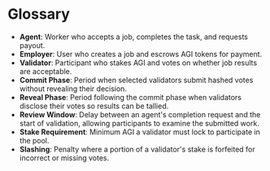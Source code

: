 # Glossary

- **Agent**: Worker who accepts a job, completes the task, and requests payout.
- **Employer**: User who creates a job and escrows AGI tokens for payment.
- **Validator**: Participant who stakes AGI and votes on whether job results are acceptable.
- **Commit Phase**: Period when selected validators submit hashed votes without revealing their decision.
- **Reveal Phase**: Period following the commit phase when validators disclose their votes so results can be tallied.
- **Review Window**: Delay between an agent's completion request and the start of validation, allowing participants to examine the submitted work.
- **Stake Requirement**: Minimum AGI a validator must lock to participate in the pool.
- **Slashing**: Penalty where a portion of a validator's stake is forfeited for incorrect or missing votes.
